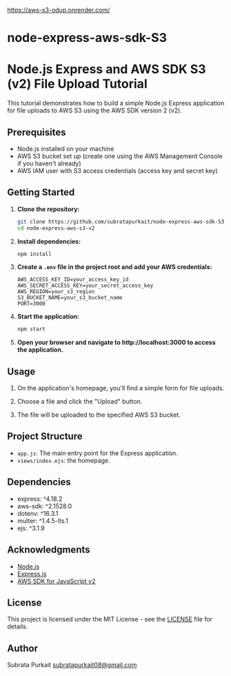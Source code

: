 https://aws-s3-odup.onrender.com/

# node-express-aws-sdk-S3

# Node.js Express and AWS SDK S3 (v2) File Upload Tutorial

This tutorial demonstrates how to build a simple Node.js Express application for file uploads to AWS S3 using the AWS SDK version 2 (v2).

## Prerequisites

- Node.js installed on your machine
- AWS S3 bucket set up (create one using the AWS Management Console if you haven't already)
- AWS IAM user with S3 access credentials (access key and secret key)

## Getting Started

1. **Clone the repository:**

    ```bash
    git clone https://github.com/subratapurkait/node-express-aws-sdk-S3.git
    cd node-express-aws-s3-v2
    ```

2. **Install dependencies:**

    ```bash
    npm install
    ```

3. **Create a `.env` file in the project root and add your AWS credentials:**

    ```env
    AWS_ACCESS_KEY_ID=your_access_key_id
    AWS_SECRET_ACCESS_KEY=your_secret_access_key
    AWS_REGION=your_s3_region
    S3_BUCKET_NAME=your_s3_bucket_name
    PORT=3000
    ```

4. **Start the application:**

    ```bash
    npm start
    ```

5. **Open your browser and navigate to http://localhost:3000 to access the application.**

## Usage

1. On the application's homepage, you'll find a simple form for file uploads.

2. Choose a file and click the "Upload" button.

3. The file will be uploaded to the specified AWS S3 bucket.

## Project Structure

- `app.js`: The main entry point for the Express application.
- `views/index.ejs`: the homepage.

## Dependencies

- express: ^4.18.2
- aws-sdk: ^2.1528.0
- dotenv: ^16.3.1
- multer: ^1.4.5-lts.1
- ejs: ^3.1.9

## Acknowledgments

- [Node.js](https://nodejs.org/)
- [Express.js](https://expressjs.com/)
- [AWS SDK for JavaScript v2](https://docs.aws.amazon.com/AWSJavaScriptSDK/v2/latest/)

## License

This project is licensed under the MIT License - see the [LICENSE](LICENSE) file for details.

## Author

Subrata Purkait
subratapurkait08@gmail.com
